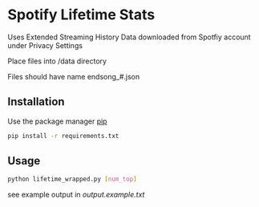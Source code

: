 # Spotify Lifetime Stats

Uses Extended Streaming History Data downloaded from Spotfiy account under Privacy Settings

Place files into /data directory

Files should have name endsong_#.json

## Installation 

Use the package manager [pip](https://pip.pypa.io/en/stable/)

```bash
pip install -r requirements.txt
```

## Usage 

```bash
python lifetime_wrapped.py [num_top]
```

see example output in *output.example.txt*

